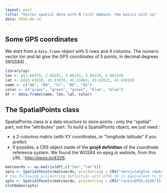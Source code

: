 ```yaml
---
layout: post
title: "Vector spatial data with R (1/2) &mdash; the basics with sp"
date: 2016-06-14
---
```


## Some GPS coordinates

We start from a `data.frame` object with 5 rows and 4 columns. The numeric vector lon and lat give the GPS coordinates of 5 points, in decimal degrees (WGS84) .

```r
library(sp)
lon <- c(3.86379, 3.86291, 3.86243, 3.86220, 3.86314)
lat <- c(43.63838, 43.63878, 43.63863, 43.63821, 43.63810)
name <- c("AA", "BB", "CC", "DD", "EE")
color <- c("green", "green", "green", "blue", "blue")
df <- data.frame(name, lon, lat, color)
```

## The SpatialPoints class

SpatialPoints class is a data structure to store points : only the "spatial" part, not the "attributes" part.
To build a SpatialPoints object, we just need :

- a 2-columns matrix (with XY coordinates, or "longitude latitude" if you prefer)
- if possible, a CRS object made of the **proj4 definition** of the coordinate reference system. We found the WGS84 on epsg.io website, from this URL : <http://epsg.io/4326>.

```R
matcoords <- as.matrix(df[,c("lon","lat")])
spts <- SpatialPoints(matcoords, proj4string = CRS("+proj=longlat +datum=WGS84 +no_defs"))
# the following proj4string definition with EPSG ID is equivalent to the explicit definition ...
spts <- SpatialPoints(matcoords, proj4string = CRS("+init=EPSG:4326"))
slotNames(spts)
```
